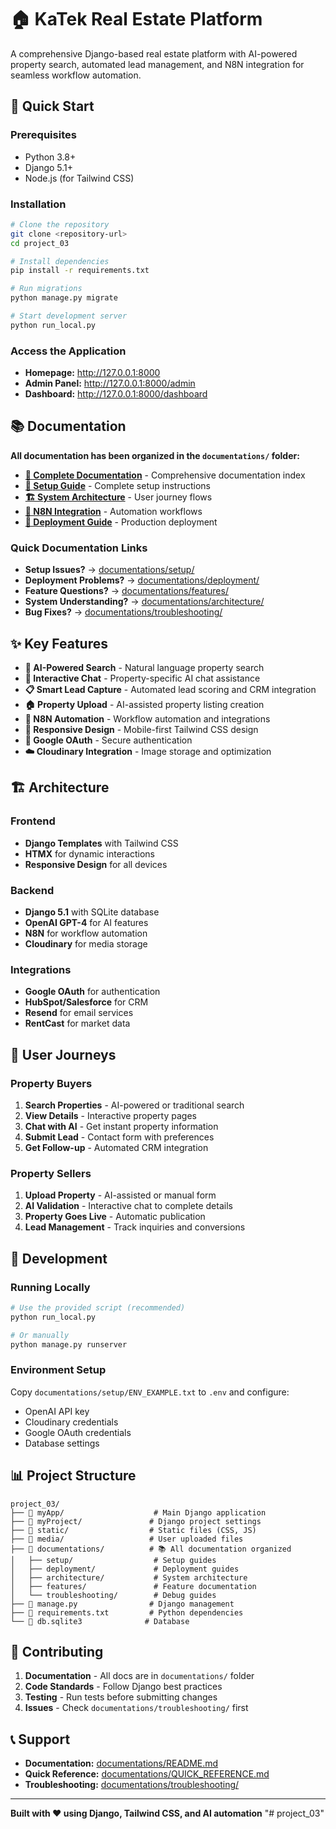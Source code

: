 # 🏠 KaTek Real Estate Platform

A comprehensive Django-based real estate platform with AI-powered property search, automated lead management, and N8N integration for seamless workflow automation.

## 🚀 Quick Start

### Prerequisites
- Python 3.8+
- Django 5.1+
- Node.js (for Tailwind CSS)

### Installation
```bash
# Clone the repository
git clone <repository-url>
cd project_03

# Install dependencies
pip install -r requirements.txt

# Run migrations
python manage.py migrate

# Start development server
python run_local.py
```

### Access the Application
- **Homepage:** http://127.0.0.1:8000
- **Admin Panel:** http://127.0.0.1:8000/admin
- **Dashboard:** http://127.0.0.1:8000/dashboard

## 📚 Documentation

**All documentation has been organized in the `documentations/` folder:**

- **[📖 Complete Documentation](documentations/README.md)** - Comprehensive documentation index
- **[🚀 Setup Guide](documentations/setup/SETUP_GUIDE.md)** - Complete setup instructions
- **[🏗️ System Architecture](documentations/architecture/SYSTEM_FLOWS.md)** - User journey flows
- **[🤖 N8N Integration](documentations/architecture/N8N_INTEGRATION_ARCHITECTURE.md)** - Automation workflows
- **[🚀 Deployment Guide](documentations/deployment/DEPLOYMENT_READY.md)** - Production deployment

### Quick Documentation Links
- **Setup Issues?** → [documentations/setup/](documentations/setup/)
- **Deployment Problems?** → [documentations/deployment/](documentations/deployment/)
- **Feature Questions?** → [documentations/features/](documentations/features/)
- **System Understanding?** → [documentations/architecture/](documentations/architecture/)
- **Bug Fixes?** → [documentations/troubleshooting/](documentations/troubleshooting/)

## ✨ Key Features

- **🤖 AI-Powered Search** - Natural language property search
- **💬 Interactive Chat** - Property-specific AI chat assistance
- **📋 Smart Lead Capture** - Automated lead scoring and CRM integration
- **🏠 Property Upload** - AI-assisted property listing creation
- **🔄 N8N Automation** - Workflow automation and integrations
- **📱 Responsive Design** - Mobile-first Tailwind CSS design
- **🔐 Google OAuth** - Secure authentication
- **☁️ Cloudinary Integration** - Image storage and optimization

## 🏗️ Architecture

### Frontend
- **Django Templates** with Tailwind CSS
- **HTMX** for dynamic interactions
- **Responsive Design** for all devices

### Backend
- **Django 5.1** with SQLite database
- **OpenAI GPT-4** for AI features
- **N8N** for workflow automation
- **Cloudinary** for media storage

### Integrations
- **Google OAuth** for authentication
- **HubSpot/Salesforce** for CRM
- **Resend** for email services
- **RentCast** for market data

## 🎯 User Journeys

### Property Buyers
1. **Search Properties** - AI-powered or traditional search
2. **View Details** - Interactive property pages
3. **Chat with AI** - Get instant property information
4. **Submit Lead** - Contact form with preferences
5. **Get Follow-up** - Automated CRM integration

### Property Sellers
1. **Upload Property** - AI-assisted or manual form
2. **AI Validation** - Interactive chat to complete details
3. **Property Goes Live** - Automatic publication
4. **Lead Management** - Track inquiries and conversions

## 🔧 Development

### Running Locally
```bash
# Use the provided script (recommended)
python run_local.py

# Or manually
python manage.py runserver
```

### Environment Setup
Copy `documentations/setup/ENV_EXAMPLE.txt` to `.env` and configure:
- OpenAI API key
- Cloudinary credentials
- Google OAuth credentials
- Database settings

## 📊 Project Structure

```
project_03/
├── 📁 myApp/                    # Main Django application
├── 📁 myProject/               # Django project settings
├── 📁 static/                  # Static files (CSS, JS)
├── 📁 media/                   # User uploaded files
├── 📁 documentations/          # 📚 All documentation organized
│   ├── setup/                  # Setup guides
│   ├── deployment/             # Deployment guides
│   ├── architecture/           # System architecture
│   ├── features/               # Feature documentation
│   └── troubleshooting/        # Debug guides
├── 📄 manage.py                # Django management
├── 📄 requirements.txt         # Python dependencies
└── 📄 db.sqlite3              # Database
```

## 🤝 Contributing

1. **Documentation** - All docs are in `documentations/` folder
2. **Code Standards** - Follow Django best practices
3. **Testing** - Run tests before submitting changes
4. **Issues** - Check `documentations/troubleshooting/` first

## 📞 Support

- **Documentation:** [documentations/README.md](documentations/README.md)
- **Quick Reference:** [documentations/QUICK_REFERENCE.md](documentations/QUICK_REFERENCE.md)
- **Troubleshooting:** [documentations/troubleshooting/](documentations/troubleshooting/)

---

**Built with ❤️ using Django, Tailwind CSS, and AI automation**
"# project_03" 
